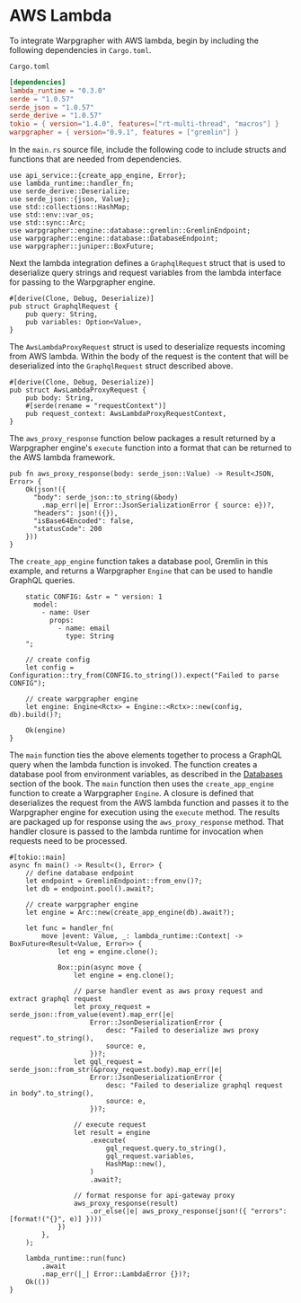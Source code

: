 # AWS Lambda

To integrate Warpgrapher with AWS lambda, begin by including the following dependencies in `Cargo.toml`. 

`Cargo.toml`

```toml
[dependencies]
lambda_runtime = "0.3.0"
serde = "1.0.57"
serde_json = "1.0.57"
serde_derive = "1.0.57"
tokio = { version="1.4.0", features=["rt-multi-thread", "macros"] }
warpgrapher = { version="0.9.1", features = ["gremlin"] }
```

In the `main.rs` source file, include the following code to include structs and functions that are needed from dependencies.

```
use api_service::{create_app_engine, Error};
use lambda_runtime::handler_fn;
use serde_derive::Deserialize;
use serde_json::{json, Value};
use std::collections::HashMap;
use std::env::var_os;
use std::sync::Arc;
use warpgrapher::engine::database::gremlin::GremlinEndpoint;
use warpgrapher::engine::database::DatabaseEndpoint;
use warpgrapher::juniper::BoxFuture;
```

Next the lambda integration defines a `GraphqlRequest` struct that is used to deserialize query strings and request variables from the lambda interface for passing to the Warpgrapher engine.

```
#[derive(Clone, Debug, Deserialize)]
pub struct GraphqlRequest {
    pub query: String,
    pub variables: Option<Value>,
}
```

The `AwsLambdaProxyRequest` struct is used to deserialize requests incoming from AWS lambda. Within the body of the request is the content that will be deserialized into the `GraphqlRequest` struct described above.

```
#[derive(Clone, Debug, Deserialize)]
pub struct AwsLambdaProxyRequest {
    pub body: String,
    #[serde(rename = "requestContext")]
    pub request_context: AwsLambdaProxyRequestContext,
}
```

The `aws_proxy_response` function below packages a result returned by a Warpgrapher engine's `execute` function into a format that can be returned to the AWS lambda framework.

```
pub fn aws_proxy_response(body: serde_json::Value) -> Result<JSON, Error> {
    Ok(json!({
      "body": serde_json::to_string(&body)
        .map_err(|e| Error::JsonSerializationError { source: e})?,
      "headers": json!({}),
      "isBase64Encoded": false,
      "statusCode": 200
    }))
}
```

The `create_app_engine` function takes a database pool, Gremlin in this example, and returns a Warpgrapher `Engine` that can be used to handle GraphQL queries.

```
    static CONFIG: &str = " version: 1
      model:
        - name: User
          props:
            - name: email
              type: String
    ";

    // create config
    let config = Configuration::try_from(CONFIG.to_string()).expect("Failed to parse CONFIG");

    // create warpgrapher engine
    let engine: Engine<Rctx> = Engine::<Rctx>::new(config, db).build()?;

    Ok(engine)
}
```

The `main` function ties the above elements together to process a GraphQL query when the lambda function is invoked. The function creates a database pool from environment variables, as described in the [Databases](./configuration/databases.html) section of the book. The `main` function then uses the `create_app_engine` function to create a Warpgrapher `Engine`. A closure is defined that deserializes the request from the AWS lambda function and passes it to the Warpgrapher engine for execution using the `execute` method.  The results are packaged up for response using the `aws_proxy_response` method.  That handler closure is passed to the lambda runtime for invocation when requests need to be processed.

```
#[tokio::main]
async fn main() -> Result<(), Error> {
    // define database endpoint
    let endpoint = GremlinEndpoint::from_env()?;
    let db = endpoint.pool().await?;

    // create warpgrapher engine
    let engine = Arc::new(create_app_engine(db).await?);

    let func = handler_fn(
        move |event: Value, _: lambda_runtime::Context| -> BoxFuture<Result<Value, Error>> {
            let eng = engine.clone();

            Box::pin(async move {
                let engine = eng.clone();

                // parse handler event as aws proxy request and extract graphql request
                let proxy_request = serde_json::from_value(event).map_err(|e| 
                    Error::JsonDeserializationError {
                        desc: "Failed to deserialize aws proxy request".to_string(),
                        source: e,
                    })?;
                let gql_request = serde_json::from_str(&proxy_request.body).map_err(|e| 
                    Error::JsonDeserializationError {
                        desc: "Failed to deserialize graphql request in body".to_string(),
                        source: e,
                    })?;

                // execute request
                let result = engine
                    .execute(
                        gql_request.query.to_string(),
                        gql_request.variables,
                        HashMap::new(),
                    )
                    .await?;

                // format response for api-gateway proxy
                aws_proxy_response(result)
                    .or_else(|e| aws_proxy_response(json!({ "errors": [format!("{}", e)] })))
            })
        },
    );

    lambda_runtime::run(func)
        .await
        .map_err(|_| Error::LambdaError {})?;
    Ok(())
}
```